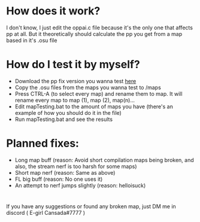 # How does it work?
I don't know, I just edit the oppai.c file because it's the only one that affects pp at all. But it theoretically should calculate the pp you get from a map based in it's .osu file

# How do I test it by myself?
- Download the pp fix version you wanna test [here](https://github.com/E-girl-Cansada/Kawata-pp-fix/releases)
- Copy the .osu files from the maps you wanna test to /maps
- Press CTRL-A (to select every map) and rename them to map. It will rename every map to map (1), map (2), map(n)... 
- Edit mapTesting.bat to the amount of maps you have (there's an example of how you should do it in the file)
- Run mapTesting.bat and see the results

# Planned fixes:
- Long map buff (reason: Avoid short compilation maps being broken, and also, the stream nerf is too harsh for some maps)
- Short map nerf (reason: Same as above)
- FL big buff (reason: No one uses it)
- An attempt to nerf jumps slightly (reason: helloisuck)

#
If you have any suggestions or found any broken map, just DM me in discord ( E-girl Cansada#7777 )
